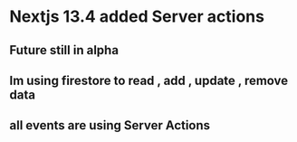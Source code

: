 # Nextjs 13.4 added Server actions

## Future still in alpha

## Im using firestore to read , add , update , remove data
## all events are using Server Actions
